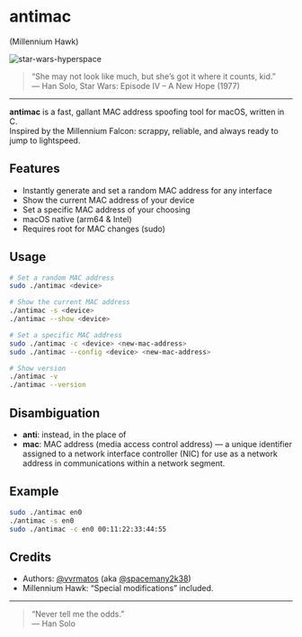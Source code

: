 # antimac
(Millennium Hawk)

![star-wars-hyperspace](https://github.com/user-attachments/assets/bcf0da5f-234c-49ba-9981-852345f1f9fb)

> “She may not look like much, but she’s got it where it counts, kid.”  
> — Han Solo, Star Wars: Episode IV – A New Hope (1977)

---

**antimac** is a fast, gallant MAC address spoofing tool for macOS, written in C.  
Inspired by the Millennium Falcon: scrappy, reliable, and always ready to jump to lightspeed.

## Features

-  Instantly generate and set a random MAC address for any interface
-  Show the current MAC address of your device
-  Set a specific MAC address of your choosing
-  macOS native (arm64 & Intel)
-  Requires root for MAC changes (sudo)

## Usage

```sh
# Set a random MAC address
sudo ./antimac <device>

# Show the current MAC address
./antimac -s <device>
./antimac --show <device>

# Set a specific MAC address
sudo ./antimac -c <device> <new-mac-address>
sudo ./antimac --config <device> <new-mac-address>

# Show version
./antimac -v
./antimac --version
```

## Disambiguation

- **anti**: instead, in the place of
- **mac**: MAC address (media access control address) — a unique identifier assigned to a network interface controller (NIC) for use as a network address in communications within a network segment.

## Example

```sh
sudo ./antimac en0
./antimac -s en0
sudo ./antimac -c en0 00:11:22:33:44:55
```

## Credits

- Authors: [@vvrmatos](https://github.com/vvrmatos) (aka [@spacemany2k38](https://github.com/spacemany2k38))
- Millennium Hawk: “Special modifications” included.

---

> “Never tell me the odds.”  
> — Han Solo
